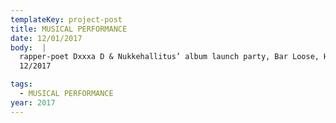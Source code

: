 ```yaml
---
templateKey: project-post
title: MUSICAL PERFORMANCE
date: 12/01/2017
body:  |
  rapper-poet Dxxxa D & Nukkehallitus’ album launch party, Bar Loose, Helsinki,
  12/2017

tags:
  - MUSICAL PERFORMANCE
year: 2017
---
```

